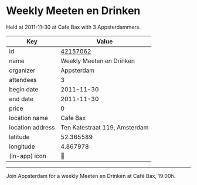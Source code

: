 # Weekly Meeten en Drinken
Held at 2011-11-30 at Cafe Bax with 3 Appsterdammers.
        
|Key|Value
|---|---|
|id|[42157062](https://www.meetup.com/appsterdam/events/42157062/)|
|name|Weekly Meeten en Drinken|
|organizer|Appsterdam|
|attendees|3|
|begin date|2011-11-30|
|end date|2011-11-30|
|price|0|
|location name|Cafe Bax|
|location address|Ten Katestraat 119, Amsterdam|
|latitude|52.365589|
|longitude|4.867978|
|(in-app) icon|🍺|

---

Join Appsterdam for a weekly Meeten en Drinken at Café Bax, 19.00h.


